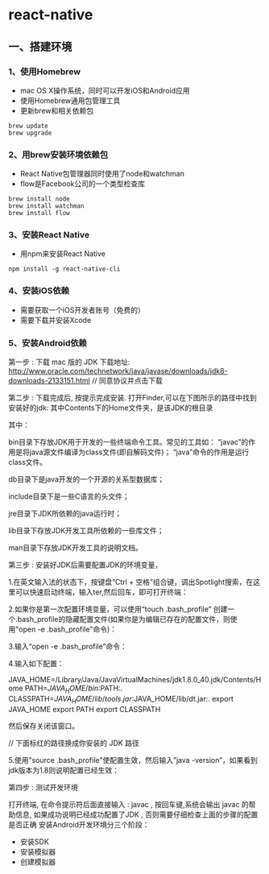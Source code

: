 # react-native
## 一、搭建环境
###  1、使用Homebrew
- mac OS X操作系统，同时可以开发iOS和Android应用
- 使用Homebrew通用包管理工具
- 更新brew和相关依赖包
```
brew update
brew upgrade
```
### 2、用brew安装环境依赖包
- React Native包管理器同时使用了node和watchman
- flow是Facebook公司的一个类型检查库
```
brew install node
brew install watchman
brew install flow
```
### 3、安装React Native
- 用npm来安装React Native
```
npm install -g react-native-cli
```
### 4、安装iOS依赖
- 需要获取一个iOS开发者账号（免费的）
- 需要下载并安装Xcode

### 5、安装Android依赖

第一步 : 下载 mac 版的 JDK
下载地址: http://www.oracle.com/technetwork/java/javase/downloads/jdk8-downloads-2133151.html
// 同意协议并点击下载
 

第二步 : 下载完成后, 按提示完成安装.
打开Finder,可以在下图所示的路径中找到安装好的jdk:
其中Contents下的Home文件夹，是该JDK的根目录



 

其中：

bin目录下存放JDK用于开发的一些终端命令工具。常见的工具如：
“javac”的作用是将java源文件编译为class文件(即自解码文件)；
“java”命令的作用是运行class文件。
 
db目录下是java开发的一个开源的关系型数据库；
 
include目录下是一些C语言的头文件；
 
jre目录下JDK所依赖的java运行时；
 
lib目录下存放JDK开发工具所依赖的一些库文件；
 
man目录下存放JDK开发工具的说明文档。
 

第三步 : 安装好JDK后需要配置JDK的环境变量，

 

1.在英文输入法的状态下，按键盘“Ctrl + 空格”组合键，调出Spotlight搜索，在这里可以快速启动终端，输入ter,然后回车，即可打开终端：



 



 

2.如果你是第一次配置环境变量，可以使用“touch .bash_profile” 创建一个.bash_profile的隐藏配置文件(如果你是为编辑已存在的配置文件，则使用"open -e .bash_profile"命令)：



3.输入“open -e .bash_profile”命令：



 

4.输入如下配置：

JAVA_HOME=/Library/Java/JavaVirtualMachines/jdk1.8.0_40.jdk/Contents/Home
PATH=$JAVA_HOME/bin:$PATH:.
CLASSPATH=$JAVA_HOME/lib/tools.jar:$JAVA_HOME/lib/dt.jar:.
export JAVA_HOME
export PATH
export CLASSPATH

然后保存关闭该窗口。

 

// 下面标红的路径换成你安装的 JDK 路径



5.使用"source .bash_profile"使配置生效，然后输入”java -version”，如果看到jdk版本为1.8则说明配置已经生效：

 



 

第四步 : 测试开发环境

 打开终端, 在命令提示符后面直接输入 : javac , 按回车键,系统会输出 javac 的帮助信息, 如果成功说明已经成功配置了JDK , 否则需要仔细检查上面的步骤的配置是否正确
安装Android开发环境分三个阶段：
- 安装SDK
- 安装模拟器
- 创建模拟器
